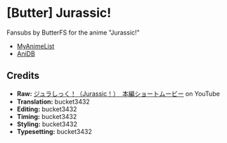 # \[Butter] Jurassic!

Fansubs by ButterFS for the anime "Jurassic!"

* [MyAnimeList](https://myanimelist.net/anime/40180/Jurassic)
* [AniDB](https://anidb.net/anime/15020)

## Credits

* **Raw:** [ジュラしっく！（Jurassic！）　本編ショートムービー](https://www.youtube.com/watch?v=COZ5fwIavo0) on YouTube
* **Translation:** bucket3432
* **Editing:** bucket3432
* **Timing:** bucket3432
* **Styling:** bucket3432
* **Typesetting:** bucket3432
